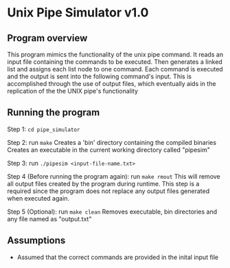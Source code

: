 # Unix Pipe Simulator v1.0

## Program overview

This program mimics the functionality of the unix pipe command. 
It reads an input file containing the commands to be executed.
Then generates a linked list and assigns each list node to one command.
Each command is executed and the output is sent into the following command's input.
This is accomplished through the use of output files, which eventually aids in the 
replication of the the UNIX pipe's functionality

## Running the program

Step 1: `cd pipe_simulator`

Step 2: run `make`
Creates a 'bin' directory containing the compiled binaries
Creates an executable in the current working directory called "pipesim"

Step 3: run `./pipesim <input-file-name.txt>`

Step 4 (Before running the program again): run `make rmout`
This will remove all output files created by the program during runtime. 
This step is a required since the program does not replace any output files generated when executed again.

Step 5 (Optional): run `make clean`
Removes executable, bin directories and any file named as "output<num>.txt"

## Assumptions

- Assumed that the correct commands are provided in the inital input file
